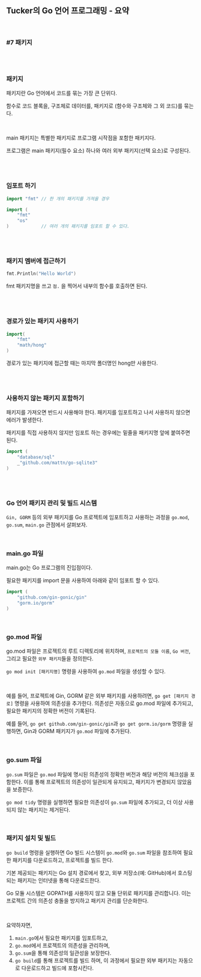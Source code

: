 ## Tucker의 Go 언어 프로그래밍 - 요약

<br>

### #7 패키지

<br><br>

### 패키지

패키지란 Go 언어에서 코드를 묶는 가장 큰 단위다.

함수로 코드 블록을, 구조체로 데이터를, 패키지로 (함수와 구조체와 그 외 코드)를 묶는다.

<br>

main 패키지는 특별한 패키지로 프로그램 시작점을 포함한 패키지다.

프로그램은 main 패키지(필수 요소) 하나와 여러 외부 패키지(선택 요소)로 구성된다.

<br><br>

### 임포트 하기

```go
import "fmt" // 한 개의 패키지를 가져올 경우

import (
    "fmt"
    "os"
)            // 여러 개의 패키지를 임포트 할 수 있다.
```

<br><br>

### 패키지 멤버에 접근하기

```go
fmt.Println("Hello World")
```

fmt 패키지명을 쓰고 `점.` 을 찍어서 내부의 함수를 호출하면 된다.

<br><br>

### 경로가 있는 패키지 사용하기

```go
import(
    "fmt"
    "math/hong"
)
```

경로가 있는 패키지에 접근할 때는 마지막 폴더명인 hong만 사용한다.

<br><br>

### 사용하지 않는 패키지 포함하기

패키지를 가져오면 반드시 사용해야 한다. 패키지를 임포트하고 나서 사용하지 않으면 에러가 발생한다.

패키지를 직접 사용하지 않지만 임포트 하는 경우에는 밑줄을 패키지명 앞에 붙여주면 된다.

```go
import (
    "database/sql"
    _"github.com/mattn/go-sqlite3"
)
```

<br><br>

### Go 언어 패키지 관리 및 빌드 시스템

`Gin, GORM` 등의 외부 패키지를 Go 프로젝트에 임포트하고 사용하는 과정을 `go.mod`, `go.sum`, `main.go` 관점에서 살펴보자.

<br>

### main.go 파일

main.go는 Go 프로그램의 진입점이다. 

필요한 패키지를 import 문을 사용하여 아래와 같이 임포트 할 수 있다.

```go
import (
    "github.com/gin-gonic/gin"
    "gorm.io/gorm"
)
```

<br>

### go.mod 파일

go.mod 파일은 프로젝트의 루트 디렉토리에 위치하며, `프로젝트의 모듈 이름`, `Go 버전`, 그리고 필요한 `외부 패키지`들을 정의한다.

`go mod init [패키지명]` 명령을 사용하여 `go.mod` 파일을 생성할 수 있다.

<br>

예를 들어, 프로젝트에 Gin, GORM 같은 외부 패키지를 사용하려면, `go get [패키지 경로]` 명령을 사용하여 의존성을 추가한다. 의존성은 자동으로 go.mod 파일에 추가되고, 필요한 패키지의 정확한 버전이 기록된다.

예를 들어, `go get github.com/gin-gonic/gin`과 `go get gorm.io/gorm` 명령을 실행하면, Gin과 GORM 패키지가 `go.mod` 파일에 추가된다.

<br>

### go.sum 파일

`go.sum` 파일은 `go.mod` 파일에 명시된 의존성의 정확한 버전과 해당 버전의 체크섬을 포함한다. 이를 통해 프로젝트의 의존성이 일관되게 유지되고, 패키지가 변경되지 않았음을 보증한다.

`go mod tidy` 명령을 실행하면 필요한 의존성이 `go.sum` 파일에 추가되고, 더 이상 사용되지 않는 패키지는 제거된다.

<br>

### 패키지 설치 및 빌드

`go build` 명령을 실행하면 Go 빌드 시스템이 `go.mod`와 `go.sum` 파일을 참조하여 필요한 패키지를 다운로드하고, 프로젝트를 빌드 한다.

기본 제공되는 패키지는 Go 설치 경로에서 찾고, 외부 저장소(예: GitHub)에서 호스팅 되는 패키지는 인터넷을 통해 다운로드한다.

Go 모듈 시스템은 GOPATH를 사용하지 않고 모듈 단위로 패키지를 관리합니다. 이는 프로젝트 간의 의존성 충돌을 방지하고 패키지 관리를 단순화한다.

<br>

요약하자면, 

1. `main.go`에서 필요한 패키지를 임포트하고,
2. `go.mod`에서 프로젝트의 의존성을 관리하며, 
3. `go.sum`을 통해 의존성의 일관성을 보장한다. 
4. `go build`를 통해 프로젝트를 빌드 하며, 이 과정에서 필요한 외부 패키지는 자동으로 다운로드하고 빌드에 포함시킨다.

<br><br>